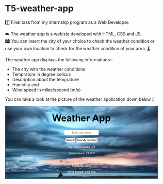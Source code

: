 # T5-weather-app
5️⃣ Final task from my internship program as a Web Developer.

☁️ The weather app is a webiste developed with HTML, CSS and JS. <br />
🏙️ You can insert the city of your choice to check the weather condition or use your own location to check for the weather condition of your area. 🌡️
  
The weather app displays the following informations:-

- The city with the weather conditions <br />
- Temprature in degree celicus <br />
- Description about the temprature <br />
- Humidity and <br />
- Wind speed in miles/second (m/s) <br />

You can take a look at the picture of the weather application down below :)

<img src = "https://github.com/Kirubel-Eshetu/media-repo/blob/main/weather-app.png" alt = "Weather App">
